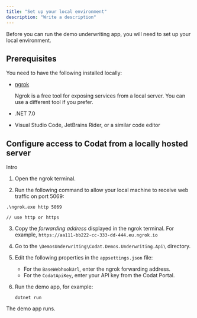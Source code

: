 ```yaml
---
title: "Set up your local environment"
description: "Write a description"
---
```


Before you can run the demo underwriting app, you will need to set up your local environment. 

## Prerequisites

You need to have the following installed locally:

- [ngrok](https://ngrok.com/)

   Ngrok is a free tool for exposing services from a local server. You can use a different tool if you prefer. 
- .NET 7.0
- Visual Studio Code, JetBrains Rider, or a similar code editor

## Configure access to Codat from a locally hosted server

Intro

1. Open the ngrok terminal.

2. Run the following command to allow your local machine to receive web traffic on port 5069:

```
.\ngrok.exe http 5069

// use http or https
```

3. Copy the _forwarding address_ displayed in the ngrok terminal. For example, `https://aa111-bb222-cc-333-dd-444.eu.ngrok.io`

4. Go to the `\DemosUnderwriting\Codat.Demos.Underwriting.Api\` directory. 
   
5. Edit the following properties in the `appsettings.json` file:

   - For the `BaseWebhookUrl`, enter the ngrok forwarding address. 
   - For the `CodatApiKey`, enter your API key from the Codat Portal.

6. Run the demo app, for example:

   ```
   dotnet run
   ```

The demo app runs.
